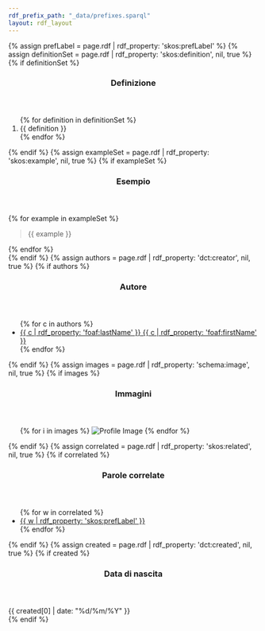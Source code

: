 ```yaml
---
rdf_prefix_path: "_data/prefixes.sparql"
layout: rdf_layout
---
```

{% assign prefLabel = page.rdf | rdf_property: 'skos:prefLabel' %}
{% assign definitionSet = page.rdf | rdf_property: 'skos:definition', nil, true %}
{% if definitionSet %}
<section>
    <header>
        <h3>Definizione</h3>
    </header>
    <div class="content">
        <ol>
        {% for definition in definitionSet %}
            <li>{{ definition }}</li>
        {% endfor %}
        </ol>
    </div>
</section>
{% endif %}
{% assign exampleSet = page.rdf | rdf_property: 'skos:example', nil, true %}
{% if exampleSet %}
<section>
    <header>
        <h3>Esempio</h3>
    </header>
    <div class="content">
        {% for example in exampleSet %}
            <blockquote>{{ example }}</blockquote>
        {% endfor %}
    </div>
</section>
{% endif %}
{% assign authors = page.rdf | rdf_property: 'dct:creator', nil, true %}
{% if authors %}
<section>
    <header>
        <h3>Autore</h3>
    </header>
    <div class="content">
        <ul>
        {% for c in authors %}
            <li>
                <a href="{{ c.page_url }}">
                    {{ c | rdf_property: 'foaf:lastName' }} {{ c | rdf_property: 'foaf:firstName' }}
                </a>
            </li>
        {% endfor %}
        </ul>
    </div>
</section>
{% endif %}
{% assign images = page.rdf | rdf_property: 'schema:image', nil, true %}
{% if images %}
<section>
    <header>
        <h3>Immagini</h3>
    </header>
    <div class="content">
        <ul>
        {% for i in images %}
            <span class="image left">
                <img src="{{ i }}" alt="Profile Image">
            </span>
        {% endfor %}
        </ul>
    </div>
</section>
{% endif %}
{% assign correlated = page.rdf | rdf_property: 'skos:related', nil, true %}
{% if correlated %}
<section>
    <header>
        <h3>Parole correlate</h3>
    </header>
    <div class="content">
        <ul>
        {% for w in correlated %}
            <li>
                <a href="{{ w.page_url }}" style="display:inline">
                    {{ w | rdf_property: 'skos:prefLabel' }}
                </a>
            </li>
        {% endfor %}
        </ul>
    </div>
</section>
{% endif %}
{% assign created = page.rdf | rdf_property: 'dct:created', nil, true %}
{% if created %}
<section>
    <header>
        <h3>Data di nascita</h3>
    </header>
    <div class="content">
        {{ created[0] | date: "%d/%m/%Y" }}
    </div>
</section>
{% endif %}
